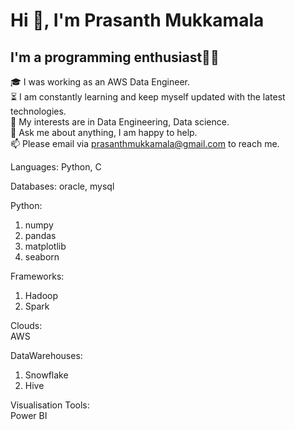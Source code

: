 # Hi 👋, I'm Prasanth Mukkamala
## I'm a programming enthusiast👨‍💻<br>
🎓 I was working as an AWS Data Engineer. <br>
⏳ I am constantly learning and keep myself updated with the latest technologies.<br>
🤔 My interests are in Data Engineering, Data science.<br>
💬 Ask me about anything, I am happy to help.<br>
📫 Please email via prasanthmukkamala@gmail.com to reach me.<br>

Languages:
Python, C

Databases:
oracle, mysql

Python:
1. numpy 
2. pandas 
3. matplotlib 
4. seaborn

Frameworks:
1. Hadoop
2. Spark

Clouds: <br>
AWS

DataWarehouses:
1. Snowflake
2. Hive

Visualisation Tools: <br>
Power BI
